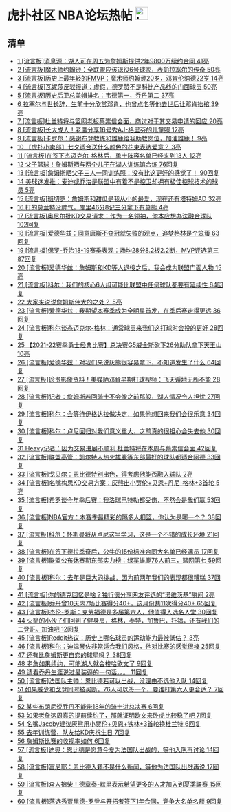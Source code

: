 # 虎扑社区 NBA论坛热帖 <img src="https://file.ipadown.com/tophub/assets/images/media/bbs.hupu.com.png_50x50.png" width="30" alt="Logo"></img>

## 清单

* [1 [流言板]消息源：湖人可在周五为詹姆斯提供2年9800万续约合同 41亮](https://bbs.hupu.com/55001178.html)
* [2 [流言板]魔术师约翰逊：全联盟应该退役6号球衣，表彰拉塞尔的传奇 50亮](https://bbs.hupu.com/55000830.html)
* [3 [流言板]历史上最年轻的FMVP：魔术师约翰逊20岁，邓肯伦纳德22岁 14亮](https://bbs.hupu.com/55001086.html)
* [4 [流言板]瓦妮莎反驳报道：虚假，德罗赞不是科比产品线的门面球员 50亮](https://bbs.hupu.com/54991890.html)
* [5 [流言板]历史后卫总盖帽排名：韦德第一，乔丹第二 37亮](https://bbs.hupu.com/54999447.html)
* [6 拉塞尔与世长辞，生前十分欣赏邓肯，也曾点名等他去世后让邓肯抬棺 39亮](https://bbs.hupu.com/54991782.html)
* [7 [流言板]杜兰特将与篮网老板蔡崇信会面，商讨对于其交易申请的回应 20亮](https://bbs.hupu.com/55000824.html)
* [8 [流言板]长大成人！老鹰分享16号秀AJ-格里芬的儿童照 12亮](https://bbs.hupu.com/54999647.html)
* [9 [流言板]卡罗尔：感谢布登教练和雄鹿给我助教岗位，加油雄鹿！ 9亮](https://bbs.hupu.com/54998547.html)
* [10 【虎扑小卖部】七夕适合送什么颜色的花束表达爱意？ 3亮](https://bbs.hupu.com/54993916.html)
* [11 [流言板]在签下杰迈克尔-格林后，勇士阵容名单已经来到13人 12亮](https://bbs.hupu.com/54997156.html)
* [12 父子篮球！詹姆斯晒与两个儿子在湖人训练馆合练 76回复](https://bbs.hupu.com/55001075.html)
* [13 [流言板]詹姆斯晒父子三人一同训练照：没有比这更好的感觉了！ 90回复](https://bbs.hupu.com/55001144.html)
* [14 美球迷发推：麦迪或乔治是联盟中有着不是控卫却拥有极佳控球技术的球员 5亮](https://bbs.hupu.com/54998849.html)
* [15 [流言板]班切罗：詹姆斯和甜瓜是我从小的最爱，现在还有塔特姆AD 32亮](https://bbs.hupu.com/54992748.html)
* [16 打的莫兰特没脾气，库里46分8记三分拿下有莫熊 4亮](https://bbs.hupu.com/54993902.html)
* [17 [流言板]奥尼尔批KD交易请求：作为一名领袖，你本应想办法融合球队 102回复](https://bbs.hupu.com/55001263.html)
* [18 [流言板]爱德华兹：同意唐斯不夺冠就失败的观点，追梦格林是个笨蛋 63回复](https://bbs.hupu.com/55001422.html)
* [19 [流言板]保罗-乔治18-19赛季表现：场均28分8.2板2.2断，MVP评选第三 87回复](https://bbs.hupu.com/55000989.html)
* [20 [流言板]爱德华兹：詹姆斯和KD等人退役之后，我会成为联盟门面人物 15亮](https://bbs.hupu.com/55001587.html)
* [21 [流言板]科尔：我们的核心6人组可能比联盟中任何球队都要有延续性 64回复](https://bbs.hupu.com/55001230.html)
* [22 大家来说说詹姆斯伟大的之处？ 5亮](https://bbs.hupu.com/54996872.html)
* [23 [流言板]爱德华兹：我期望本赛季成为全明星首发，在季后赛走得更远 36回复](https://bbs.hupu.com/55001384.html)
* [24 [流言板]科尔谈杰迈克尔-格林：通常球员来我们这打球时会投的更好 28回复](https://bbs.hupu.com/55001345.html)
* [25 【2021-22赛季勇士经典比赛】总决赛G5威金斯砍下26分助队拿下天王山 10亮](https://bbs.hupu.com/54992571.html)
* [26 [流言板]爱德华兹：对我们来说灰熊很容易拿下，不知道发生了什么 64回复](https://bbs.hupu.com/55001256.html)
* [27 [流言板]珍贵影像资料！美媒晒邓肯早期打球视频：飞天遁地无所不能 28回复](https://bbs.hupu.com/55001526.html)
* [28 [流言板]记者：詹姆斯若回骑士不会像之前那般，湖人情况令人担忧 27回复](https://bbs.hupu.com/55001517.html)
* [29 [流言板]科尔：会等待伊格达拉做决定，如果他想回来我们会很乐意 34回复](https://bbs.hupu.com/55001286.html)
* [30 [流言板]科尔：卢尼回归对我们意义重大，之前真的很担心会失去他 30回复](https://bbs.hupu.com/55001440.html)
* [31 Heavy记者：因为交易进展不顺利 杜兰特将在本周与蔡崇信会面 42回复](https://bbs.hupu.com/55000946.html)
* [32 [流言板]联盟高管：凯尔特人热火雄鹿等东部最好的球队都适合阿德 33回复](https://bbs.hupu.com/55001410.html)
* [33 [流言板]戈贝尔：恩比德特别出色，得考虑他能否融入球队 2亮](https://bbs.hupu.com/55001122.html)
* [34 [流言板]名嘴构思KD交易方案：灰熊出小贾伦+贝恩+丹尼-格林+3首轮 5亮](https://bbs.hupu.com/55001631.html)
* [35 [流言板]希罗谈今年季后赛：我洛瑞巴特勒都受伤，不然会是我们赢 53回复](https://bbs.hupu.com/55001499.html)
* [36 [流言板]NBA官方：本赛季最精彩的隔多人扣篮，你认为是哪一个？ 38回复](https://bbs.hupu.com/55001294.html)
* [37 [流言板]科尔：怀斯曼将从卢尼这里学习，这是一个不错的成长环境 21回复](https://bbs.hupu.com/55001184.html)
* [38 [流言板]在签下德拉季奇后，公牛的15份标准合同大名单已经满员 17回复](https://bbs.hupu.com/55001308.html)
* [39 [流言板]联盟公布休赛期东部实力榜：绿军雄鹿76人前三，篮网第七 59回复](https://bbs.hupu.com/55000964.html)
* [40 [流言板]科尔：去年是巨大的挑战，因为前两年我们的表现都很糟糕 37回复](https://bbs.hupu.com/55001204.html)
* [41 [流言板]你的德克回忆是啥？独行侠分享网友评选的“诺维茨基”瞬间 2亮](https://bbs.hupu.com/55000914.html)
* [42 [流言板]乔丹曾10天内7场比赛得分40+，该月份共11次得分40+ 65回复](https://bbs.hupu.com/55000973.html)
* [43 [流言板]杰伦-罗斯：克劳福德是多届第六人，他值得入选名人堂 30回复](https://bbs.hupu.com/55001367.html)
* [44 火箭的小伙子们回到了健身房，格林，泰特，加鲁巴，托福，还有我们的二登哥。加油吧 12回复](https://bbs.hupu.com/55001374.html)
* [45 [流言板]Reddit热议：历史上哪名球员的运动能力最被低估？ 3亮](https://bbs.hupu.com/55001625.html)
* [46 [流言板]科尔：迪温琴佐非常适合我们风格，他对比赛的感觉很棒 25回复](https://bbs.hupu.com/55001551.html)
* [47 还有比詹姆斯更自恋的球星吗？ 38回复](https://bbs.hupu.com/55001214.html)
* [48 老詹如果续约，可能湖人就会梭哈欧文了 9回复](https://bbs.hupu.com/55001328.html)
* [49 请看乔丹生涯说过最装逼的一句话。。。 11回复](https://bbs.hupu.com/55001358.html)
* [50 [流言板]法国队主帅：恩比德若可以出战，没理由不选他入队 14回复](https://bbs.hupu.com/55001137.html)
* [51 如果威少和戈登同时被买断，76人可以签一个，要谁打第六人更合适？ 7回复](https://bbs.hupu.com/55001331.html)
* [52 某些布朗尼说乔丹不能带18年的骑士进总决赛 6回复](https://bbs.hupu.com/55001539.html)
* [53 如果老詹这周真的提前续约了，那就证明欧文来卧虎比较稳了吧 7回复](https://bbs.hupu.com/55001305.html)
* [54 名嘴Jacoby建议灰熊用小贾伦+贝恩+铁林+3首轮换杜兰特 6回复](https://bbs.hupu.com/55001365.html)
* [55 去年训练营，队友给KD庆祝生日 7回复](https://bbs.hupu.com/55001296.html)
* [56 詹姆斯比赛的收视率如何 6回复](https://bbs.hupu.com/55001560.html)
* [57 [流言板]迪奥：恩比德是愿意今夏为法国队出战的，等他入队再讨论 14回复](https://bbs.hupu.com/55001171.html)
* [58 [流言板]富尼耶：恩比德入籍不是什么新闻，等他为法国队出战再说 17回复](https://bbs.hupu.com/55001107.html)
* [59 [流言板]众人拾柴！德章泰-默里表示希望更多的人才加入到夏季联赛 15回复](https://bbs.hupu.com/55001159.html)
* [60 [流言板]落选秀贾里德-罗登与开拓者签下1年合同，竞争大名单名额 9回复](https://bbs.hupu.com/55000949.html)
